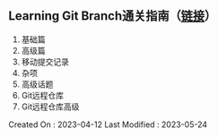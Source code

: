 ## Learning Git Branch通关指南（[链接](https://learngitbranching.js.org)）

1. 基础篇
2. 高级篇
3. 移动提交记录
4. 杂项
5. 高级话题
6. Git远程仓库
7. Git远程仓库高级



Created On : 2023-04-12
Last Modified : 2023-05-24